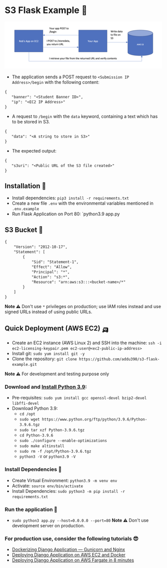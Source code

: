 # S3 Flask Example 🚀

![Block diagram of expected architecture](diagram.png?raw=true "Block Diagram")

- The application sends a POST request to `<Submission IP Address>/begin` with the following content:
```
{
   "banner": "<Student Banner ID>",
   "ip": "<EC2 IP Address>"
}
```

- A request to `/begin` with the `data` keyword, containing a text which has to be stored in S3.
```
{
   "data": "<A string to store in S3>"
}
```

- The expected output:
```
{
   "s3uri": "<Public URL of the S3 file created>"
}
```

## Installation 🚚 
- Install dependencies: `pip3 install -r requirements.txt`
- Create a new file `.env` with the environmental variables mentioned in `.env.example`
- Run Flask Application on Port 80: `python3.9 app.py

## S3 Bucket 🏢
```
{
    "Version": "2012-10-17",
    "Statement": [
        {
            "Sid": "Statement-1",
            "Effect": "Allow",
            "Principal": "*",
            "Action": "s3:*",
            "Resource": "arn:aws:s3:::<bucket-name>/*"
        }
    ]
}
```
**Note ⚠️** Don't use `*` privileges on production; use IAM roles instead and use signed URLs instead of using public URLs.

## Quick Deployment (AWS EC2) 🛺
- Create an EC2 instance (AWS Linux 2) and SSH into the machine: `ssh -i ec2-licensing-keypair.pem ec2-user@<ec2-public-ip-address>`
- Install git: `sudo yum install git -y`
- Clone the repository: `git clone https://github.com/addu390/s3-flask-example.git`

**Note ⚠️** For development and testing purpose only

### Download and [Install Python 3.9](https://tecadmin.net/install-python-3-9-on-amazon-linux/):
- Pre-requisites: `sudo yum install gcc openssl-devel bzip2-devel libffi-devel`
- Download Python 3.9:
	- `cd /opt`
	- `sudo wget https://www.python.org/ftp/python/3.9.6/Python-3.9.6.tgz`
	- `sudo tar xzf Python-3.9.6.tgz`
	- `cd Python-3.9.6`
	- `sudo ./configure --enable-optimizations`
	- `sudo make altinstall`
	- `sudo rm -f /opt/Python-3.9.6.tgz`
	- `python3 -V` or `python3.9 -V`

### Install Dependencies 💺
- Create Virtual Environment: `python3.9 -m venv env`
- Activate: `source env/bin/activate`
- Install Dependencies: `sudo python3 -m pip install -r requirements.txt`

### Run the application 🚁
- `sudo python3 app.py --host=0.0.0.0 --port=80`
**Note ⚠️** Don't use development server on production.

### For production use, consider the following tutorials 😎
- [Dockerizing Django Application — Gunicorn and Nginx](https://blog.devgenius.io/dockerizing-django-application-gunicorn-and-nginx-5a74b250198f)
- [Deploying Django Application on AWS EC2 and Docker](https://medium.com/dev-genius/deploying-django-application-on-aws-ec2-and-docker-10a1f7c29573)
- [Deploying Django Application on AWS Fargate in 8 minutes](https://medium.com/faun/deploying-django-application-on-aws-fargate-in-8-minutes-f04373880e0a)


